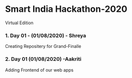 # Smart India Hackathon-2020
Virtual Edition

### 1. Day 01 - (01/08/2020) - Shreya
Creating Repositery for Grand-Finalle


### 2. Day 01 (01/08/2020) -Aakriti
Adding Frontend of our web apps